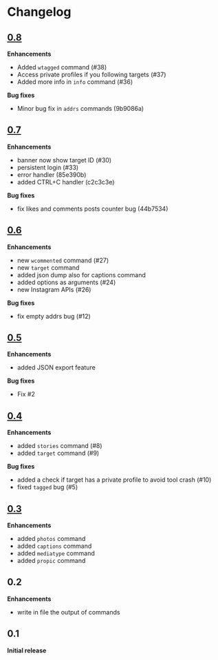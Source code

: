 # Changelog

## [0.8](https://github.com/Datalux/Osintgram/releases/tag/0.8)

**Enhancements**
- Added `wtagged` command (#38)
- Access private profiles if you following targets (#37)
- Added more info in `info` command (#36)

**Bug fixes**
- Minor bug fix in `addrs` commands (9b9086a)


## [0.7](https://github.com/Datalux/Osintgram/releases/tag/0.7)

**Enhancements**
- banner now show target ID (#30) 
- persistent login (#33)
- error handler (85e390b)
- added CTRL+C handler (c2c3c3e)

**Bug fixes**
- fix likes and comments posts counter bug (44b7534)



## [0.6](https://github.com/Datalux/Osintgram/releases/tag/0.6)

**Enhancements**

- new `wcommented` command (#27)
- new `target` command
- added json dump also for captions command
- added options as arguments (#24)
- new Instagram APIs (#26)

**Bug fixes**

- fix empty addrs bug (#12)


## [0.5](https://github.com/Datalux/Osintgram/releases/tag/0.5)

**Enhancements**

- added JSON export feature

**Bug fixes**

- Fix #2

## [0.4](https://github.com/Datalux/Osintgram/releases/tag/0.4)

**Enhancements**

- added `stories` command (#8)
- added `target` command (#9)

**Bug fixes**

- added a check if target has a private profile to avoid tool crash (#10)
- fixed `tagged` bug (#5)

## [0.3](https://github.com/Datalux/Osintgram/releases/tag/0.3)

**Enhancements**

- added `photos` command
- added `captions` command
- added `mediatype` command
- added `propic` command

## 0.2

**Enhancements**

- write in file the output of commands

## 0.1

**Initial release** 



